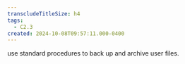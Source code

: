 ```yaml
---
transcludeTitleSize: h4
tags:
  - C2.3
created: 2024-10-08T09:57:11.000-0400
---
```

use standard procedures to back up and archive user files.